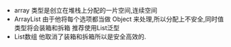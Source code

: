 + array 类型是创立在堆栈上分配的一片空间,连续空间
+ ArrayList 由于他将每个选项都当做 Object 来处理,所以分配上不安全,同时值类型将会装箱和拆箱 推荐使用List<T>泛型
+ List<T>数组 他取消了装箱和拆箱所以是安全高效的.